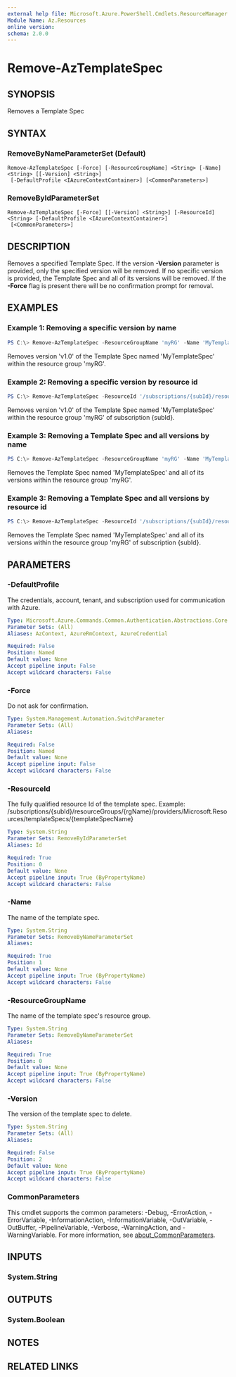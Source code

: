 ```yaml
---
external help file: Microsoft.Azure.PowerShell.Cmdlets.ResourceManager.dll-Help.xml
Module Name: Az.Resources
online version:
schema: 2.0.0
---
```


# Remove-AzTemplateSpec

## SYNOPSIS
Removes a Template Spec

## SYNTAX

### RemoveByNameParameterSet (Default)
```
Remove-AzTemplateSpec [-Force] [-ResourceGroupName] <String> [-Name] <String> [[-Version] <String>]
 [-DefaultProfile <IAzureContextContainer>] [<CommonParameters>]
```

### RemoveByIdParameterSet
```
Remove-AzTemplateSpec [-Force] [[-Version] <String>] [-ResourceId] <String> [-DefaultProfile <IAzureContextContainer>]
 [<CommonParameters>]
```

## DESCRIPTION
Removes a specified Template Spec. If the version **-Version** parameter is provided, only the specified
version will be removed. If no specific version is provided, the Template Spec and all of its versions will
be removed. If the **-Force** flag is present there will be no confirmation prompt for removal.

## EXAMPLES

### Example 1: Removing a specific version by name
```powershell
PS C:\> Remove-AzTemplateSpec -ResourceGroupName 'myRG' -Name 'MyTemplateSpec' -Version 'v1.0'
```

Removes version 'v1.0' of the Template Spec named 'MyTemplateSpec' within the resource group 'myRG'.

### Example 2: Removing a specific version by resource id
```powershell
PS C:\> Remove-AzTemplateSpec -ResourceId '/subscriptions/{subId}/resourceGroups/myRG/providers/Microsoft.Resources/templateSpecs/MyTemplateSpec' -Version 'v1.0'
```

Removes version 'v1.0' of the Template Spec named 'MyTemplateSpec' within the resource group 'myRG' of subscription \{subId\}.

### Example 3: Removing a Template Spec and all versions by name
```powershell
PS C:\> Remove-AzTemplateSpec -ResourceGroupName 'myRG' -Name 'MyTemplateSpec'
```

Removes the Template Spec named 'MyTemplateSpec' and all of its versions within the resource group 'myRG'.

### Example 3: Removing a Template Spec and all versions by resource id
```powershell
PS C:\> Remove-AzTemplateSpec -ResourceId '/subscriptions/{subId}/resourceGroups/myRG/providers/Microsoft.Resources/templateSpecs/MyTemplateSpec' -ResourceGroupName 'myRG'
```

Removes the Template Spec named 'MyTemplateSpec' and all of its versions within the resource group 'myRG' of subscription \{subId\}.

## PARAMETERS

### -DefaultProfile
The credentials, account, tenant, and subscription used for communication with Azure.

```yaml
Type: Microsoft.Azure.Commands.Common.Authentication.Abstractions.Core.IAzureContextContainer
Parameter Sets: (All)
Aliases: AzContext, AzureRmContext, AzureCredential

Required: False
Position: Named
Default value: None
Accept pipeline input: False
Accept wildcard characters: False
```

### -Force
Do not ask for confirmation.

```yaml
Type: System.Management.Automation.SwitchParameter
Parameter Sets: (All)
Aliases:

Required: False
Position: Named
Default value: None
Accept pipeline input: False
Accept wildcard characters: False
```

### -ResourceId
The fully qualified resource Id of the template spec.
Example: /subscriptions/{subId}/resourceGroups/{rgName}/providers/Microsoft.Resources/templateSpecs/{templateSpecName}

```yaml
Type: System.String
Parameter Sets: RemoveByIdParameterSet
Aliases: Id

Required: True
Position: 0
Default value: None
Accept pipeline input: True (ByPropertyName)
Accept wildcard characters: False
```

### -Name
The name of the template spec.

```yaml
Type: System.String
Parameter Sets: RemoveByNameParameterSet
Aliases:

Required: True
Position: 1
Default value: None
Accept pipeline input: True (ByPropertyName)
Accept wildcard characters: False
```

### -ResourceGroupName
The name of the template spec's resource group.

```yaml
Type: System.String
Parameter Sets: RemoveByNameParameterSet
Aliases:

Required: True
Position: 0
Default value: None
Accept pipeline input: True (ByPropertyName)
Accept wildcard characters: False
```

### -Version
The version of the template spec to delete.

```yaml
Type: System.String
Parameter Sets: (All)
Aliases:

Required: False
Position: 2
Default value: None
Accept pipeline input: True (ByPropertyName)
Accept wildcard characters: False
```

### CommonParameters
This cmdlet supports the common parameters: -Debug, -ErrorAction, -ErrorVariable, -InformationAction, -InformationVariable, -OutVariable, -OutBuffer, -PipelineVariable, -Verbose, -WarningAction, and -WarningVariable. For more information, see [about_CommonParameters](http://go.microsoft.com/fwlink/?LinkID=113216).

## INPUTS

### System.String

## OUTPUTS

### System.Boolean

## NOTES

## RELATED LINKS
